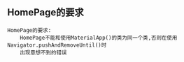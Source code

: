HomePage的要求
-----
```
HomePage的要求:
    HomePage不能和使用MaterialApp()的类为同一个类,否则在使用Navigator.pushAndRemoveUntil()时
    出现意想不到的错误
```
